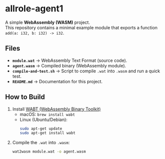 # allrole-agent1  

A simple **WebAssembly (WASM)** project.  
This repository contains a minimal example module that exports a function `add(a: i32, b: i32) -> i32`.  

## Files
- **`module.wat`** → WebAssembly Text Format (source code).  
- **`agent.wasm`** → Compiled binary (WebAssembly module).  
- **`compile-and-test.sh`** → Script to compile `.wat` into `.wasm` and run a quick test.  
- **`README.md`** → Documentation for this project.  

## How to Build
1. Install [WABT (WebAssembly Binary Toolkit)](https://github.com/WebAssembly/wabt)  
   - macOS: `brew install wabt`  
   - Linux (Ubuntu/Debian):  
     ```bash
     sudo apt-get update
     sudo apt-get install wabt
     ```
2. Compile the `.wat` into `.wasm`:  
   ```bash
   wat2wasm module.wat -o agent.wasm

